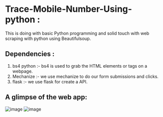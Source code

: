# Trace-Mobile-Number-Using-python :

This is doing with basic Python programming and solid touch with web scraping with python using Beautifulsoup.

## Dependencies :
1) bs4 python :- bs4 is used to grab the HTML elements or tags on a webpage.
2) Mechanize :- we use mechanize to do our form submissions and clicks.
3) flask :- we use flask for create a API.

## A glimpse of the web app:
![image](https://user-images.githubusercontent.com/76476273/114443852-d2221180-9beb-11eb-81c0-7197847dbefd.png)
![image](https://user-images.githubusercontent.com/76476273/114444060-11506280-9bec-11eb-8998-ba15ee54b89d.png)
